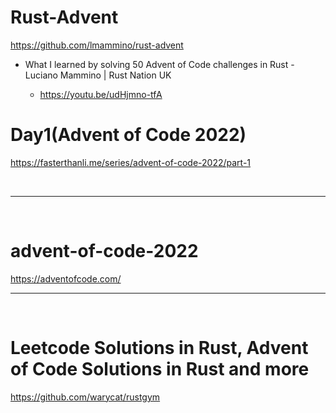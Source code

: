 # Rust-Advent

https://github.com/lmammino/rust-advent

- What I learned by solving 50 Advent of Code challenges in Rust - Luciano Mammino | Rust Nation UK

  - https://youtu.be/udHjmno-tfA

# Day1(Advent of Code 2022)

https://fasterthanli.me/series/advent-of-code-2022/part-1


<br>

<hr>

<br>

# advent-of-code-2022

https://adventofcode.com/

<hr>

<br>

# Leetcode Solutions in Rust, Advent of Code Solutions in Rust and more

https://github.com/warycat/rustgym
